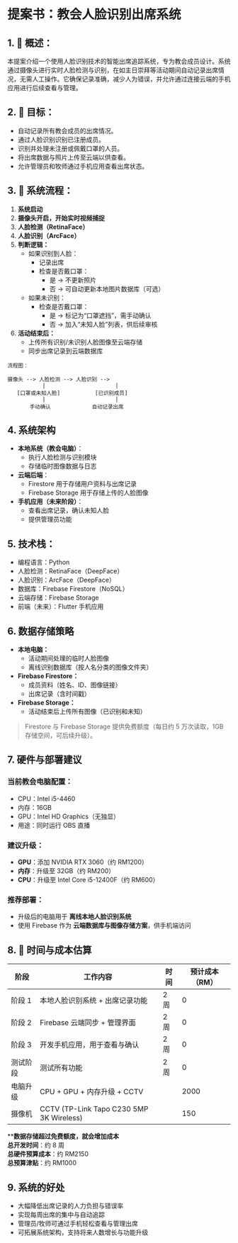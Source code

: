 # 提案书：教会人脸识别出席系统

## 1. 📝 概述：

本提案介绍一个使用人脸识别技术的智能出席追踪系统，专为教会成员设计。系统通过摄像头进行实时人脸检测与识别，在如主日崇拜等活动期间自动记录出席情况，无需人工操作。它确保记录准确，减少人为错误，并允许通过连接云端的手机应用进行后续查看与管理。

## 2. 🎯 目标：

- 自动记录所有教会成员的出席情况。
- 通过人脸识别识别已注册成员。
- 识别并处理未注册或佩戴口罩的人员。
- 将出席数据与照片上传至云端以供查看。
- 允许管理员和牧师通过手机应用查看出席状态。

## 3. 🔧 系统流程：

1. **系统启动**
2. **摄像头开启，开始实时视频捕捉**
3. **人脸检测（RetinaFace）**
4. **人脸识别（ArcFace）**
5. **判断逻辑：**
   - 如果识别到人脸：
     - 记录出席
     - 检查是否戴口罩：
       - 是 → 不更新照片
       - 否 → 可自动更新本地图片数据库（可选）
   - 如果未识别：
     - 检查是否戴口罩：
       - 是 → 标记为“口罩遮挡”，需手动确认
       - 否 → 加入“未知人脸”列表，供后续审核
6. **活动结束后：**
   - 上传所有识别/未识别人脸图像至云端存储
   - 同步出席记录到云端数据库

```
流程图：

摄像头 --> 人脸检测 --> 人脸识别 -->
           |                      |
   [口罩或未知人脸]           [已识别成员]
           |                      |
       手动确认             自动记录出席
```

## 4. 系统架构

- **本地系统（教会电脑）**：
  - 执行人脸检测与识别模块
  - 存储临时图像数据与日志
- **云端后端**：
  - Firestore 用于存储用户资料与出席记录
  - Firebase Storage 用于存储上传的人脸图像
- **手机应用（未来阶段）**：
  - 查看出席记录，确认未知人脸
  - 提供管理员功能

## 5. 技术栈：

- 编程语言：Python
- 人脸检测：RetinaFace（DeepFace）
- 人脸识别：ArcFace（DeepFace）
- 数据库：Firebase Firestore（NoSQL）
- 云端存储：Firebase Storage
- 前端（未来）：Flutter 手机应用

## 6. 数据存储策略

- **本地电脑：**
  - 活动期间处理的临时人脸图像
  - 离线识别数据库（按人名分类的图像文件夹）
- **Firebase Firestore：**
  - 成员资料（姓名、ID、图像链接）
  - 出席记录（含时间戳）
- **Firebase Storage：**
  - 活动结束后上传所有图像（已识别和未知）

> Firestore 与 Firebase Storage 提供免费额度（每日约 5 万次读取，1GB 存储空间，可后续升级）。

## 7. 硬件与部署建议

### 当前教会电脑配置：

- CPU：Intel i5-4460
- 内存：16GB
- GPU：Intel HD Graphics（无独显）
- 用途：同时运行 OBS 直播

### 建议升级：

- **GPU**：添加 NVIDIA RTX 3060（约 RM1200）
- **内存**：升级至 32GB（约 RM200）
- **CPU**：升级至 Intel Core i5-12400F（约 RM600）

### 推荐部署：

- 升级后的电脑用于 **离线本地人脸识别系统**
- 使用 Firebase 作为 **云端数据库与图像存储方案**，供手机端访问

## 8. 📆 时间与成本估算

| 阶段   | 工作内容                 | 时间  | 预计成本（RM）               |
| ---- | -------------------- | --- | ------------------- |
| 阶段 1 | 本地人脸识别系统 + 出席记录功能    | 2 周 | 0           |
| 阶段 2 | Firebase 云端同步 + 管理界面 | 2 周 | 0 |
| 阶段 3 | 开发手机应用，用于查看与确认   | 2 周 | 0    |
| 测试阶段 | 测试所有功能 | 2 周 | 0 |
| 电脑升级 | CPU + GPU + 内存升级 +  CCTV |  | 2000       |
| 摄像机 | CCTV (TP-Link Tapo C230 5MP 3K Wireless) |  | 150       |


****数据存储超过免费额度，就会增加成本** \
**总开发时间**：约 8 周\
**总硬件预算成本**：约 RM2150\
**总预算津贴**：约 RM1000

## 9. 系统的好处

- 大幅降低出席记录的人力负担与错误率
- 实现每周出席的集中与自动追踪
- 管理员/牧师可通过手机轻松查看与管理出席
- 可拓展系统架构，支持将来人数增长与功能升级

